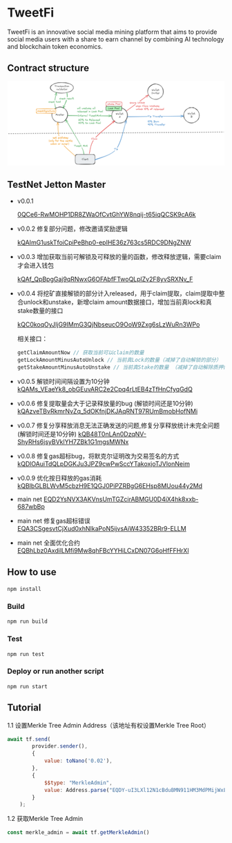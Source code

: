 # TweetFi

TweetFi is an innovative social media mining platform that aims to provide social media users with a share to earn channel by combining AI technology and blockchain token economics.


## Contract structure
![](tweetfi.png)

## TestNet Jetton Master
- v0.0.1 

    [0QCe6-RwMOHP1DR8ZWaOfCvtGhYW8nqij-t65iqQCSK9cA6k](https://testnet.tonviewer.com/kQCe6-RwMOHP1DR8ZWaOfCvtGhYW8nqij-t65iqQCSK9cFNh)

- v0.0.2 修复部分问题，修改邀请奖励逻辑


    [kQAImG1uskTfoiCpiPeBhp0-epIHE36z763cs5RDC9DNgZNW](https://testnet.tonviewer.com/kQAImG1uskTfoiCpiPeBhp0-epIHE36z763cs5RDC9DNgZNW)

- v0.0.3 增加获取当前可解锁及可释放的量的函数，修改释放逻辑，需要claim才会进入钱包

    [kQAf_QpBpgGaj9qRNwxG6OFAbfFTwoQLplZv2F8yvSRXNv_F](https://testnet.tonviewer.com/kQAf_QpBpgGaj9qRNwxG6OFAbfFTwoQLplZv2F8yvSRXNv_F)

- v0.0.4 将挖矿直接解锁的部分计入released，用于claim提取，claim提取中整合unlock和unstake，新增claim amount数据接口，增加当前真lock和真stake数量的接口

    [kQC0koqOyJIjG9IMmG3QjNbseucO9OoW9Zxg6sLzWuRn3WPo](https://testnet.tonviewer.com/kQC0koqOyJIjG9IMmG3QjNbseucO9OoW9Zxg6sLzWuRn3WPoF)


    相关接口：
    ```javascript
    getClaimAmountNow // 获取当前可以claim的数量
    getLockAmountMinusAutoUnlock // 当前真Lock的数量（减掉了自动解锁的部分）
    getStakeAmountMinusAutoUnstake // 当前真Stake的数量 （减掉了自动解除质押的部分）
    ```

- v0.0.5 解锁时间间隔设置为10分钟
    [kQAMs_VEaeYk8_obGEuvARC2e2Cpq4rLtEB4zTfHnCfyqGdQ](https://testnet.tonviewer.com/kQAMs_VEaeYk8_obGEuvARC2e2Cpq4rLtEB4zTfHnCfyqGdQ)

- v0.0.6 修复提取量会大于记录释放量的bug (解锁时间还是10分钟)
    [kQAzveTBvRkmrNvZq_5dOKfnjDKJAqRNT97RUmBmobHofNMi](https://testnet.tonviewer.com/kQAzveTBvRkmrNvZq_5dOKfnjDKJAqRNT97RUmBmobHofNMi)

- v0.0.7 修复分享释放消息无法正确发送的问题,修复分享释放统计未完全问题 (解锁时间还是10分钟)
    [kQB48T0nLAn0DzqNV-ShyRHs6jsyBVklYH7ZBk1G1mgsMWNx](https://testnet.tonviewer.com/0QB48T0nLAn0DzqNV-ShyRHs6jsyBVklYH7ZBk1G1mgsMT60)

- v0.0.8 修复gas超标bug，将默克尔证明改为交易签名的方式
    [kQDlOAuiTdQLpDGKJu3JPZ9cwPwSccYTakoxjoTJVlonNeim](https://testnet.tonviewer.com/kQDlOAuiTdQLpDGKJu3JPZ9cwPwSccYTakoxjoTJVlonNeim)

- v0.0.9 优化按日释放的gas消耗
    [kQBIbGLBLWvM5cbzH9E1QGJ0PiPZRBgG6EHsp8MUou44y2Md](https://testnet.tonviewer.com/kQBIbGLBLWvM5cbzH9E1QGJ0PiPZRBgG6EHsp8MUou44y2Md)


- main net
    [EQD2YsNVX3AKVnsUmTGZcirABMGU0D4iX4hk8xxb-687wbBp](https://tonviewer.com/EQD2YsNVX3AKVnsUmTGZcirABMGU0D4iX4hk8xxb-687wbBp)


- main net 修复gas超标错误
    [EQA3CSgesvtCjXud0xhNIkaPoN5ijvsAiW43352BRr9-ELLM](https://tonviewer.com/UQA3CSgesvtCjXud0xhNIkaPoN5ijvsAiW43352BRr9-EO8J)


- main net 全面优化合约
    [EQBhLbz0AxdilLMfi9Mw8qhFBcYYHiLCxDN07G6oHfFFHrXl](https://tonviewer.com/EQBhLbz0AxdilLMfi9Mw8qhFBcYYHiLCxDN07G6oHfFFHrXl)


## How to use
```shell
npm install
```
### Build

```shell
npm run build
```

### Test

```shell
npm run test
```

### Deploy or run another script

```shell
npm run start
```

## Tutorial

1.1 设置Merkle Tree Admin Address（该地址有权设置Merkle Tree Root）
```js
await tf.send(
        provider.sender(),
        {
            value: toNano('0.02'),
        },
        {
            $$type: "MerkleAdmin",
            value: Address.parse("EQDY-uI3LXl12N1cBduBMN911HM3MdPMijWxLnZPOpbMX6Fi")
        }
    );
```
1.2 获取Merkle Tree Admin
```js
const merkle_admin = await tf.getMerkleAdmin()
```